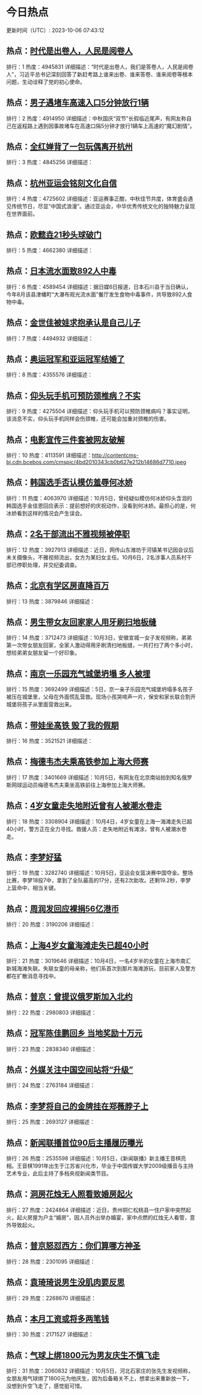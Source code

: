 # 今日热点

更新时间（UTC）: 2023-10-06 07:43:12

## 热点：[时代是出卷人，人民是阅卷人](https://cn.bing.com/search?q=时代是出卷人，人民是阅卷人)
排行：1
热度：4945831
详细描述：“时代是出卷人，我们是答卷人，人民是阅卷人”，习近平总书记深刻回答了新赶考路上谁来出卷、谁来答卷、谁来阅卷等根本问题，生动诠释了党的初心使命。

## 热点：[男子遇堵车高速入口5分钟放行1辆](https://cn.bing.com/search?q=男子遇堵车高速入口5分钟放行1辆)
排行：2
热度：4914950
详细描述：中秋国庆“双节”长假临近尾声，有网友称自己在返程路上遇到因事故堵车在高速口隔5分钟才放行1辆车上高速的“魔幻剧情”。

## 热点：[全红婵背了一包玩偶离开杭州](https://cn.bing.com/search?q=全红婵背了一包玩偶离开杭州)
排行：3
热度：4845256
详细描述：

## 热点：[杭州亚运会铭刻文化自信](https://cn.bing.com/search?q=杭州亚运会铭刻文化自信)
排行：4
热度：4725602
详细描述：亚运赛事正酣，中秋佳节共度，体育盛会遇见传统节日，尽显“中国式浪漫”。通过亚运会，中华优秀传统文化的独特魅力呈现在世界面前。

## 热点：[欧懿垚21秒头球破门](https://cn.bing.com/search?q=欧懿垚21秒头球破门)
排行：5
热度：4662380
详细描述：

## 热点：[日本流水面致892人中毒](https://cn.bing.com/search?q=日本流水面致892人中毒)
排行：6
热度：4589454
详细描述：据日媒6日报道，日本石川县于当日确认，今年8月该县津幡町“大瀑布观光流水面”餐厅发生食物中毒事件，共导致892人食物中毒。

## 热点：[金世佳被娃求抱承认是自己儿子](https://cn.bing.com/search?q=金世佳被娃求抱承认是自己儿子)
排行：7
热度：4494932
详细描述：

## 热点：[奥运冠军和亚运冠军结婚了](https://cn.bing.com/search?q=奥运冠军和亚运冠军结婚了)
排行：8
热度：4355576
详细描述：

## 热点：[仰头玩手机可预防颈椎病？不实](https://cn.bing.com/search?q=仰头玩手机可预防颈椎病？不实)
排行：9
热度：4275504
详细描述：仰头玩手机可以预防颈椎病吗？事实证明，该消息不实，仰头玩手机同样会伤颈椎，还可能会加重对颈椎的伤害。

## 热点：[电影宣传三件套被网友破解](https://cn.bing.com/search?q=电影宣传三件套被网友破解)
排行：10
热度：4113591
详细描述：http://contentcms-bj.cdn.bcebos.com/cmspic/4bd2010343cb0b627e212b14686d7710.jpeg

## 热点：[韩国选手否认模仿羞辱何冰娇](https://cn.bing.com/search?q=韩国选手否认模仿羞辱何冰娇)
排行：11
热度：4063970
详细描述：10月5日，曾经疑似模仿何冰娇仰头含泪的韩国选手金佳恩回应表示：提前想好的庆祝动作，没看到何冰娇。最担心的是，何冰娇看到这样的情况会产生误会。

## 热点：[2名干部流出不雅视频被停职](https://cn.bing.com/search?q=2名干部流出不雅视频被停职)
排行：12
热度：3927913
详细描述：近日，网传山东潍坊于河镇某书记因会议后未关摄像头，不雅视频流出，女方为某妇女主任。10月6日，2名涉事人员系村干部已停职处理，并交纪委调查。

## 热点：[北京有学区房直降百万](https://cn.bing.com/search?q=北京有学区房直降百万)
排行：13
热度：3879846
详细描述：

## 热点：[男生带女友回家家人用牙刷扫地板缝](https://cn.bing.com/search?q=男生带女友回家家人用牙刷扫地板缝)
排行：14
热度：3712473
详细描述：10月3日，安徽宣城一女子发视频称，弟弟第一次带女朋友回家，全家人激动得用牙刷清扫地板缝，一共打扫了两个多小时，想给弟弟女朋友留一个好印象。

## 热点：[南京一乐园充气城堡坍塌 多人被埋](https://cn.bing.com/search?q=南京一乐园充气城堡坍塌多人被埋)
排行：15
热度：3692499
详细描述：5日，京一亲子乐园充气城堡坍塌多名孩子被压在城堡里，父母在外面慌乱营救。现场小孩哭啼声一片，保安和家长联合割开城堡将孩子从里面营救出来。

## 热点：[带娃坐高铁 毁了我的假期](https://cn.bing.com/search?q=带娃坐高铁毁了我的假期)
排行：16
热度：3521521
详细描述：

## 热点：[梅德韦杰夫乘高铁参加上海大师赛](https://cn.bing.com/search?q=梅德韦杰夫乘高铁参加上海大师赛)
排行：17
热度：3401669
详细描述：10月5日，有网友在北京南站拍到知名俄罗斯网球运动员梅德韦杰夫乘坐高铁前往上海参加上海大师赛。

## 热点：[4岁女童走失地附近曾有人被潮水卷走](https://cn.bing.com/search?q=4岁女童走失地附近曾有人被潮水卷走)
排行：18
热度：3308904
详细描述：10月4日，4岁女童在上海一海滩走失已超40小时，警方正在全力寻找。救援人员：走失地附近有滩涂，曾有人被潮水卷走。

## 热点：[李梦好猛](https://cn.bing.com/search?q=李梦好猛)
排行：19
热度：3282740
详细描述：10月5日，亚运会女篮决赛中国夺金。整场比赛，李梦18投7中，拿到了全队最高的17分，还有2次助攻。还剩19.2秒，李梦上篮命中，相当关键。

## 热点：[周润发回应裸捐56亿港币](https://cn.bing.com/search?q=周润发回应裸捐56亿港币)
排行：20
热度：3190206
详细描述：

## 热点：[上海4岁女童海滩走失已超40小时](https://cn.bing.com/search?q=上海4岁女童海滩走失已超40小时)
排行：21
热度：3019646
详细描述：10月4日，一名4岁半的女童在上海市南汇新城海滩失联。失联女童的母亲称，他们系首次到那片海滩游玩，目前家人及警方都在扩散消息寻找中。

## 热点：[普京：曾提议俄罗斯加入北约](https://cn.bing.com/search?q=普京：曾提议俄罗斯加入北约)
排行：22
热度：2980803
详细描述：

## 热点：[冠军陈佳鹏回乡 当地奖励十万元](https://cn.bing.com/search?q=冠军陈佳鹏回乡当地奖励十万元)
排行：23
热度：2838340
详细描述：

## 热点：[外媒关注中国空间站将“升级”](https://cn.bing.com/search?q=外媒关注中国空间站将“升级”)
排行：24
热度：2763184
详细描述：

## 热点：[李梦将自己的金牌挂在郑薇脖子上](https://cn.bing.com/search?q=李梦将自己的金牌挂在郑薇脖子上)
排行：25
热度：2693127
详细描述：

## 热点：[新闻联播首位90后主播履历曝光](https://cn.bing.com/search?q=新闻联播首位90后主播履历曝光)
排行：26
热度：2535598
详细描述：10月5日，《新闻联播》新主播王音棋亮相。王音棋1991年出生于江苏省兴化市，毕业于中国传媒大学2009级播音与主持艺术专业，此后主持了多档央视新闻类节目。

## 热点：[洞房花烛无人照看致婚房起火](https://cn.bing.com/search?q=洞房花烛无人照看致婚房起火)
排行：27
热度：2424864
详细描述：近日，贵州铜仁松桃县一住户家中突然起火，起火房屋为户主“婚房”，因人员外出举办婚宴，家中点燃的红烛无人看管，意外导致起火。

## 热点：[普京怒怼西方：你们算哪方神圣](https://cn.bing.com/search?q=普京怒怼西方：你们算哪方神圣)
排行：28
热度：2301095
详细描述：

## 热点：[袁琦琦说男生没肌肉要反思](https://cn.bing.com/search?q=袁琦琦说男生没肌肉要反思)
排行：29
热度：2268670
详细描述：

## 热点：[本月工资或将多两笔钱](https://cn.bing.com/search?q=本月工资或将多两笔钱)
排行：30
热度：2171527
详细描述：

## 热点：[气球上绑1800元为男友庆生不慎飞走](https://cn.bing.com/search?q=气球上绑1800元为男友庆生不慎飞走)
排行：31
热度：2060832
详细描述：10月5日，河北石家庄的张先生发视频称，女朋友用气球绑了1800元为他庆生，因为后备箱关不上，想拿出来重新放一下，没想到升空飞走了，感觉挺可惜。


